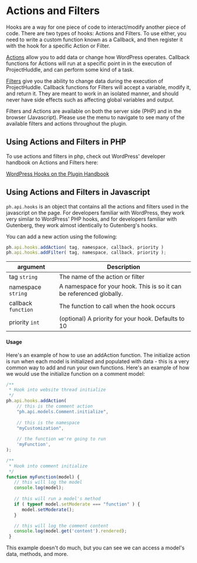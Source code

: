 # Actions and Filters
Hooks are a way for one piece of code to interact/modify another piece of code. There are two types of hooks: 
Actions and Filters. To use either, you need to write a custom function known as a Callback, and then register 
it with the hook for a specific Action or Filter.

[Actions](https://developer.wordpress.org/plugins/hooks/actions/) allow you to add data or change how WordPress operates. 
Callback functions for Actions will run at a specific point in in the execution of ProjectHuddle, and can perform some kind of a task.

[Filters](https://developer.wordpress.org/plugins/hooks/filters/) give you the ability to change data during the 
execution of ProjectHuddle. Callback functions for Filters will accept a variable, modify it, and return it. 
They are meant to work in an isolated manner, and should never have side effects such as affecting global variables and output.

Filters and Actions are available on both the server side (PHP) and in the 
browser (Javascript). Please use the menu to navigate to see many of the available filters and actions throughout the plugin.

## Using Actions and Filters in PHP
To use actions and filters in php, check out WordPress' developer handbook on Actions and Filters here:

[WordPress Hooks on the Plugin Handbook](https://developer.wordpress.org/plugins/hooks/)

## Using Actions and Filters in Javascript
`ph.api.hooks` is an object that contains all the actions and filters used in the javascript
on the page. For developers familiar with WordPress, they work very similar to WordPress'
PHP hooks, and for developers familiar with Gutenberg, they work almost identically to
Gutenberg's hooks.

You can add a new action using the following:

```js
ph.api.hooks.addAction( tag, namespace, callback, priority )
ph.api.hooks.addFilter( tag, namespace, callback, priority );
```

| argument | Description |
|--------|-------------|
| tag `string` | The name of the action or filter |
| namespace `string` | A namespace for your hook. This is so it can be referenced globally. |
| callback `function` | The function to call when the hook occurs |
| priority `int` | (optional) A priority for your hook. Defaults to 10 |

#### Usage
Here's an example of how to use an addAction function. The initialize action is run when each model 
is initialized and populated with data - this is a very common way to add and run your own functions. 
Here's an example of how we would use the initialize function on a comment model: 

```js
/**
 * Hook into website thread initialize
 */
ph.api.hooks.addAction(
    // this is the comment action
    "ph.api.models.Comment.initialize",
    
    // this is the namespace
    "myCustomization",
    
    // the function we're going to run
    'myFunction',
);

/**
 * Hook into comment initialize
 */
function myFunction(model) {
   // this will log the model
   console.log(model); 
   
   // this will run a model's method
   if ( typeof model.setModerate === "function" ) {
      model.setModerate();
   }

   // this will log the comment content
   console.log(model.get('content').rendered);
 }
```
This example doesn't do much, but you can see we can access a model's data, methods, and more. 
